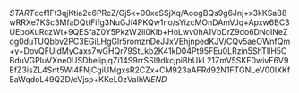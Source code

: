 $START$dcf1Ft3qjKtia2c6PRcZ/Gj5k+00xeSSjXq/AoogBQs9g6Jnj+x3kKSaB8wRRXe7KSc3MfaDQttFifg3NuGJf4PKQw1no/sYizcMOnDAmVJq+Apxw6BC3UEboXuRczWt+9QESfaZ0Y5PkzW2li0KIb+HoLwv0hA1VbDrZ9do6DNoINeZog0duTUQbbv2PC3EGiLHgGlr5romznDeJJxVEhjnpedKJV/CQv5aeOWnfQm+y+DovQFUidMyCaxs7wGHQr79StLkb2K41kD04Pt95FEu0LRzin5ShTIlH5CBduVGPIuVXne0USDbelipjqZi14S9rrSSl9dkcjpiBhUkL21ZmV5SKF0wivF6V9EfZ3isZL4Snt5Wl4FNjCgiUMgxsR2CZx+CM923aAFRd92N1FTGNLeV00IXKfEaWqdoL49QZD/cVjsp+KKeL0zVaIhW$END$